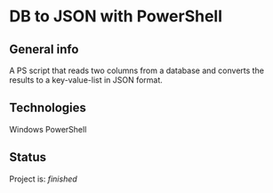 # DB to JSON with PowerShell

## General info
A PS script that reads two columns from a database and converts the results to a key-value-list in JSON format.


## Technologies
Windows PowerShell

## Status
Project is: _finished_

